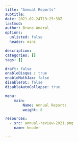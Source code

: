 ```yaml
---
title: "Annual Reports"
subtitle:  
date: 2021-02-24T13:25:38Z
lastmod: 
author: Bruno Amaral
options:
  unlisted: false
  header: mini

description: 
categories: []
tags: []

draft: false
enableDisqus : true
enableMathJax: false
disableToC: false
disableAutoCollapse: true

menu:
    main:
        Name: Annual Reports
        weight: 8

resources:
  - src: annual-review-2021.png
    name: header

---
```


